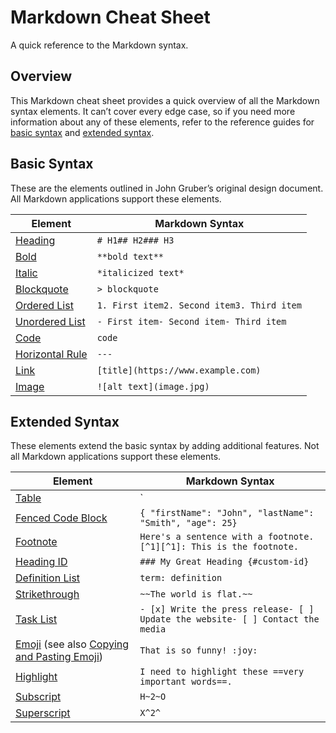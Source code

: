 # Markdown Cheat Sheet

A quick reference to the Markdown syntax.

## Overview

This Markdown cheat sheet provides a quick overview of all the Markdown syntax elements. It can’t cover every edge case, so if you need more information about any of these elements, refer to the reference guides for [basic syntax](https://www.markdownguide.org/basic-syntax) and [extended syntax](https://www.markdownguide.org/extended-syntax).

## Basic Syntax

These are the elements outlined in John Gruber’s original design document. All Markdown applications support these elements.

| Element                                                      | Markdown Syntax                            |
| ------------------------------------------------------------ | ------------------------------------------ |
| [Heading](https://www.markdownguide.org/basic-syntax/#headings) | `# H1## H2### H3`                          |
| [Bold](https://www.markdownguide.org/basic-syntax/#bold)     | `**bold text**`                            |
| [Italic](https://www.markdownguide.org/basic-syntax/#italic) | `*italicized text*`                        |
| [Blockquote](https://www.markdownguide.org/basic-syntax/#blockquotes-1) | `> blockquote`                             |
| [Ordered List](https://www.markdownguide.org/basic-syntax/#ordered-lists) | `1. First item2. Second item3. Third item` |
| [Unordered List](https://www.markdownguide.org/basic-syntax/#unordered-lists) | `- First item- Second item- Third item`    |
| [Code](https://www.markdownguide.org/basic-syntax/#code)     | ``code``                                   |
| [Horizontal Rule](https://www.markdownguide.org/basic-syntax/#horizontal-rules) | `---`                                      |
| [Link](https://www.markdownguide.org/basic-syntax/#links)    | `[title](https://www.example.com)`         |
| [Image](https://www.markdownguide.org/basic-syntax/#images-1) | `![alt text](image.jpg)`                   |

## Extended Syntax

These elements extend the basic syntax by adding additional features. Not all Markdown applications support these elements.

| Element                                                      | Markdown Syntax                                              |
| ------------------------------------------------------------ | ------------------------------------------------------------ |
| [Table](https://www.markdownguide.org/extended-syntax/#tables) | `| Syntax | Description || ----------- | ----------- || Header | Title || Paragraph | Text |` |
| [Fenced Code Block](https://www.markdownguide.org/extended-syntax/#fenced-code-blocks) | ````{ "firstName": "John", "lastName": "Smith", "age": 25}```` |
| [Footnote](https://www.markdownguide.org/extended-syntax/#footnotes) | `Here's a sentence with a footnote. [^1][^1]: This is the footnote.` |
| [Heading ID](https://www.markdownguide.org/extended-syntax/#heading-ids) | `### My Great Heading {#custom-id}`                          |
| [Definition List](https://www.markdownguide.org/extended-syntax/#definition-lists) | `term: definition`                                           |
| [Strikethrough](https://www.markdownguide.org/extended-syntax/#strikethrough) | `~~The world is flat.~~`                                     |
| [Task List](https://www.markdownguide.org/extended-syntax/#task-lists) | `- [x] Write the press release- [ ] Update the website- [ ] Contact the media` |
| [Emoji](https://www.markdownguide.org/extended-syntax/#emoji) (see also [Copying and Pasting Emoji](https://www.markdownguide.org/extended-syntax/#copying-and-pasting-emoji)) | `That is so funny! :joy:`                                    |
| [Highlight](https://www.markdownguide.org/extended-syntax/#highlight) | `I need to highlight these ==very important words==.`        |
| [Subscript](https://www.markdownguide.org/extended-syntax/#subscript) | `H~2~O`                                                      |
| [Superscript](https://www.markdownguide.org/extended-syntax/#superscript) | `X^2^`                                                       |
